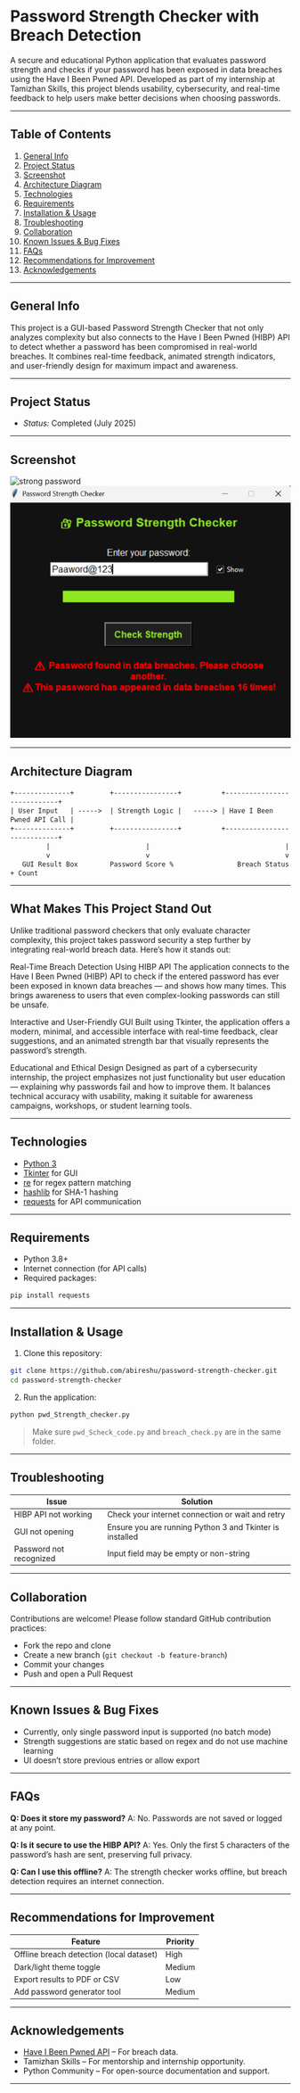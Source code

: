 
# Password Strength Checker with Breach Detection

A secure and educational Python application that evaluates password strength and checks if your password has been exposed in data breaches using the Have I Been Pwned API. Developed as part of my internship at Tamizhan Skills, this project blends usability, cybersecurity, and real-time feedback to help users make better decisions when choosing passwords.

---

## Table of Contents

1. [General Info](#general-info)
2. [Project Status](#project-status)
3. [Screenshot](#screenshot)
4. [Architecture Diagram](#architecture-diagram)
5. [Technologies](#technologies)
6. [Requirements](#requirements)
7. [Installation & Usage](#installation--usage)
8. [Troubleshooting](#troubleshooting)
9. [Collaboration](#collaboration)
10. [Known Issues & Bug Fixes](#known-issues--bug-fixes)
11. [FAQs](#faqs)
12. [Recommendations for Improvement](#recommendations-for-improvement)
13. [Acknowledgements](#acknowledgements)

---

## General Info

This project is a GUI-based Password Strength Checker that not only analyzes complexity but also connects to the Have I Been Pwned (HIBP) API to detect whether a password has been compromised in real-world breaches. It combines real-time feedback, animated strength indicators, and user-friendly design for maximum impact and awareness.

---

## Project Status

* *Status:* Completed (July 2025)

---

## Screenshot

![strong password](Screenshot1png)
![Breach Message](Screenshot2.png)

---

## Architecture Diagram

```text
+--------------+         +----------------+          +----------------------------+
| User Input   | ----->  | Strength Logic |   -----> | Have I Been Pwned API Call |
+--------------+         +----------------+          +----------------------------+
         |                        |                                  |
         v                        v                                  v
   GUI Result Box        Password Score %                Breach Status + Count
```

---
## What Makes This Project Stand Out
Unlike traditional password checkers that only evaluate character complexity, this project takes password security a step further by integrating real-world breach data. Here’s how it stands out:

Real-Time Breach Detection Using HIBP API
The application connects to the Have I Been Pwned (HIBP) API to check if the entered password has ever been exposed in known data breaches — and shows how many times. This brings awareness to users that even complex-looking passwords can still be unsafe.

Interactive and User-Friendly GUI
Built using Tkinter, the application offers a modern, minimal, and accessible interface with real-time feedback, clear suggestions, and an animated strength bar that visually represents the password’s strength.

Educational and Ethical Design
Designed as part of a cybersecurity internship, the project emphasizes not just functionality but user education — explaining why passwords fail and how to improve them. It balances technical accuracy with usability, making it suitable for awareness campaigns, workshops, or student learning tools.

---

## Technologies

* [Python 3](https://www.python.org/)
* [Tkinter](https://docs.python.org/3/library/tkinter.html) for GUI
* [re](https://docs.python.org/3/library/re.html) for regex pattern matching
* [hashlib](https://docs.python.org/3/library/hashlib.html) for SHA-1 hashing
* [requests](https://docs.python-requests.org/) for API communication

---

## Requirements

* Python 3.8+
* Internet connection (for API calls)
* Required packages:

```bash
pip install requests
```

---

## Installation & Usage

1. Clone this repository:

```bash
git clone https://github.com/abireshu/password-strength-checker.git
cd password-strength-checker
```

2. Run the application:

```bash
python pwd_Strength_checker.py
```

> Make sure `pwd_Scheck_code.py` and `breach_check.py` are in the same folder.

---

## Troubleshooting

| Issue                   | Solution                                                 |
| ----------------------- | -------------------------------------------------------- |
| HIBP API not working    | Check your internet connection or wait and retry         |
| GUI not opening         | Ensure you are running Python 3 and Tkinter is installed |
| Password not recognized | Input field may be empty or non-string                   |

---

## Collaboration

Contributions are welcome! Please follow standard GitHub contribution practices:

* Fork the repo and clone
* Create a new branch (`git checkout -b feature-branch`)
* Commit your changes
* Push and open a Pull Request

---

## Known Issues & Bug Fixes

* Currently, only single password input is supported (no batch mode)
* Strength suggestions are static based on regex and do not use machine learning
* UI doesn’t store previous entries or allow export

---

## FAQs

**Q: Does it store my password?**
A: No. Passwords are not saved or logged at any point.

**Q: Is it secure to use the HIBP API?**
A: Yes. Only the first 5 characters of the password’s hash are sent, preserving full privacy.

**Q: Can I use this offline?**
A: The strength checker works offline, but breach detection requires an internet connection.

---

## Recommendations for Improvement

| Feature                                  | Priority |
| ---------------------------------------- | -------- |
| Offline breach detection (local dataset) | High     |
| Dark/light theme toggle                  | Medium   |
| Export results to PDF or CSV             | Low      |
| Add password generator tool              | Medium   |

---

## Acknowledgements

* [Have I Been Pwned API](https://haveibeenpwned.com/API/v3) – For breach data.
* Tamizhan Skills – For mentorship and internship opportunity.
* Python Community – For open-source documentation and support.

---


